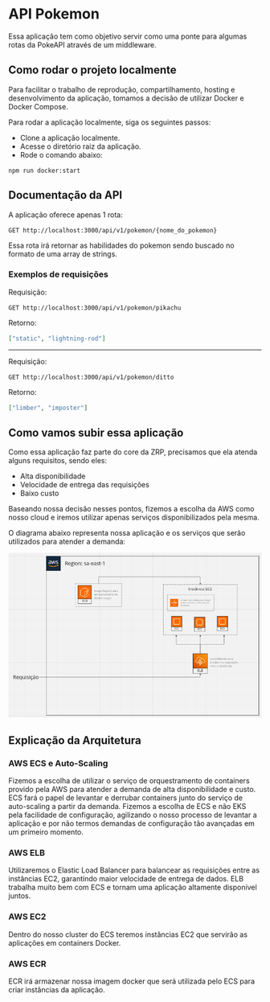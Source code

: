 # API Pokemon

Essa aplicação tem como objetivo servir como uma ponte para algumas rotas da PokeAPI através de um middleware.

## Como rodar o projeto localmente

Para facilitar o trabalho de reprodução, compartilhamento, hosting e desenvolvimento da aplicação, tomamos a decisão de utilizar Docker e Docker Compose.

Para rodar a aplicação localmente, siga os seguintes passos:

- Clone a aplicação localmente.
- Acesse o diretório raiz da aplicação.
- Rode o comando abaixo:

```shell
npm run docker:start
```

## Documentação da API

A aplicação oferece apenas 1 rota:

```
GET http://localhost:3000/api/v1/pokemon/{nome_do_pokemon}
```

Essa rota irá retornar as habilidades do pokemon sendo buscado no formato de uma array de strings.

### Exemplos de requisições

Requisição:

```shell
GET http://localhost:3000/api/v1/pokemon/pikachu
```

Retorno:

```json
["static", "lightning-rod"]
```

---

Requisição:

```shell
GET http://localhost:3000/api/v1/pokemon/ditto
```

Retorno:

```json
["limber", "imposter"]
```

## Como vamos subir essa aplicação

Como essa aplicação faz parte do core da ZRP, precisamos que ela atenda alguns requisitos, sendo eles:

- Alta disponibilidade
- Velocidade de entrega das requisições
- Baixo custo

Baseando nossa decisão nesses pontos, fizemos a escolha da AWS como nosso cloud e iremos utilizar apenas serviços disponibilizados pela mesma.

O diagrama abaixo representa nossa aplicação e os serviços que serão utilizados para atender a demanda:

![diagrama](./arquitetura.png)

## Explicação da Arquitetura

### AWS ECS e Auto-Scaling

Fizemos a escolha de utilizar o serviço de orquestramento de containers provido pela AWS para atender a demanda de alta disponibilidade e custo. ECS fará o papel de levantar e derrubar containers junto do serviço de auto-scaling a partir da demanda. Fizemos a escolha de ECS e não EKS pela facilidade de configuração, agilizando o nosso processo de levantar a aplicação e por não termos demandas de configuração tão avançadas em um primeiro momento.

### AWS ELB

Utilizaremos o Elastic Load Balancer para balancear as requisições entre as instâncias EC2, garantindo maior velocidade de entrega de dados. ELB trabalha muito bem com ECS e tornam uma aplicação altamente disponível juntos.

### AWS EC2

Dentro do nosso cluster do ECS teremos instâncias EC2 que servirão as aplicações em containers Docker.

### AWS ECR

ECR irá armazenar nossa imagem docker que será utilizada pelo ECS para criar instâncias da aplicação.
